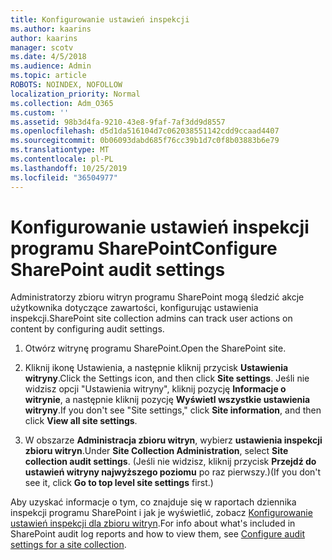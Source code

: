 ```yaml
---
title: Konfigurowanie ustawień inspekcji
ms.author: kaarins
author: kaarins
manager: scotv
ms.date: 4/5/2018
ms.audience: Admin
ms.topic: article
ROBOTS: NOINDEX, NOFOLLOW
localization_priority: Normal
ms.collection: Adm_O365
ms.custom: ''
ms.assetid: 98b3d4fa-9210-43e8-9faf-7af3dd9d8557
ms.openlocfilehash: d5d1da516104d7c062038551142cdd9ccaad4407
ms.sourcegitcommit: 0b06093dabd685f76cc39b1d7c0f8b03883b6e79
ms.translationtype: MT
ms.contentlocale: pl-PL
ms.lasthandoff: 10/25/2019
ms.locfileid: "36504977"
---
```

# <a name="configure-sharepoint-audit-settings"></a><span data-ttu-id="1c538-102">Konfigurowanie ustawień inspekcji programu SharePoint</span><span class="sxs-lookup"><span data-stu-id="1c538-102">Configure SharePoint audit settings</span></span>

<span data-ttu-id="1c538-103">Administratorzy zbioru witryn programu SharePoint mogą śledzić akcje użytkownika dotyczące zawartości, konfigurując ustawienia inspekcji.</span><span class="sxs-lookup"><span data-stu-id="1c538-103">SharePoint site collection admins can track user actions on content by configuring audit settings.</span></span>
  
1. <span data-ttu-id="1c538-104">Otwórz witrynę programu SharePoint.</span><span class="sxs-lookup"><span data-stu-id="1c538-104">Open the SharePoint site.</span></span>
    
2. <span data-ttu-id="1c538-105">Kliknij ikonę Ustawienia, a następnie kliknij przycisk **Ustawienia witryny**.</span><span class="sxs-lookup"><span data-stu-id="1c538-105">Click the Settings icon, and then click **Site settings**.</span></span> <span data-ttu-id="1c538-106">Jeśli nie widzisz opcji "Ustawienia witryny", kliknij pozycję **Informacje o witrynie**, a następnie kliknij pozycję **Wyświetl wszystkie ustawienia witryny**.</span><span class="sxs-lookup"><span data-stu-id="1c538-106">If you don't see "Site settings," click **Site information**, and then click **View all site settings**.</span></span>
    
3. <span data-ttu-id="1c538-107">W obszarze **Administracja zbioru witryn**, wybierz **ustawienia inspekcji zbioru witryn**.</span><span class="sxs-lookup"><span data-stu-id="1c538-107">Under **Site Collection Administration**, select **Site collection audit settings**.</span></span> <span data-ttu-id="1c538-108">(Jeśli nie widzisz, kliknij przycisk **Przejdź do ustawień witryny najwyższego poziomu** po raz pierwszy.)</span><span class="sxs-lookup"><span data-stu-id="1c538-108">(If you don't see it, click **Go to top level site settings** first.)</span></span> 
    
<span data-ttu-id="1c538-109">Aby uzyskać informacje o tym, co znajduje się w raportach dziennika inspekcji programu SharePoint i jak je wyświetlić, zobacz [Konfigurowanie ustawień inspekcji dla zbioru witryn](https://go.microsoft.com/fwlink/?linkid=404050).</span><span class="sxs-lookup"><span data-stu-id="1c538-109">For info about what's included in SharePoint audit log reports and how to view them, see [Configure audit settings for a site collection](https://go.microsoft.com/fwlink/?linkid=404050).</span></span>
  

